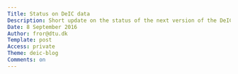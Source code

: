 ```yaml
---
Title: Status on DeIC data
Description: Short update on the status of the next version of the DeIC data service
Date: 8 September 2016
Author: fror@dtu.dk
Template: post
Access: private
Theme: deic-blog
Comments: on
---
```

